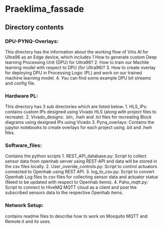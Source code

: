 # Praeklima_fassade

## Directory contents 
### DPU-PYNQ-Overlays: 
This directory has the information about the working flow of Vitis AI for Ultra96 as an Edge device, which includes
	1  How to generate custom Deep learning Processing Unit (DPU) for Ultra96?
	2. How to train our Machile learning model with respect to DPU (for Ultra96)?
	3. How to create overlay for deploying DPU in Processing Logic (PL) and work on our trained machine learning model.
	4. You can find some example DPU bit streams and config file.

### Hardware PL: 
This directory has 3 sub directories which are listed below.
	1. HLS_IPs: contains custom IPs designed using Vivado HLS (along with project files to recreate). 
	2. Vivado_designs: .bin, .hwh and .tcl files for recreating Block diagrams using designed IPs using Vivado
	3. Pynq_overlays: Contains the jupytor notebooks to create overlays for each project using .bit and .hwh files.

### Software_files: 
Contains the python scripts 
	1. REST_API_database.py: 	Script to collect sensor data from openhab server using REST-API and data will be stored in the csv files locally.
	2. User_overide_controls.py: 	Script to control actuators connected to Openhab using REST API. 
	3. log_to_csv.py:		Script to convert Openhab Log files to csv files for collecting sensor data and actuator status (Need to be updated with respect to Openhab items).
	4. Paho_mqtt.py:		Script to connect to HiveMQ MQTT cloud as a client and post the subscribed sensors data to the respective Openhab items.

### Network Setup: 
contains readme files to describe how to work on Mosquito MQTT and Remote.it and its uses.

